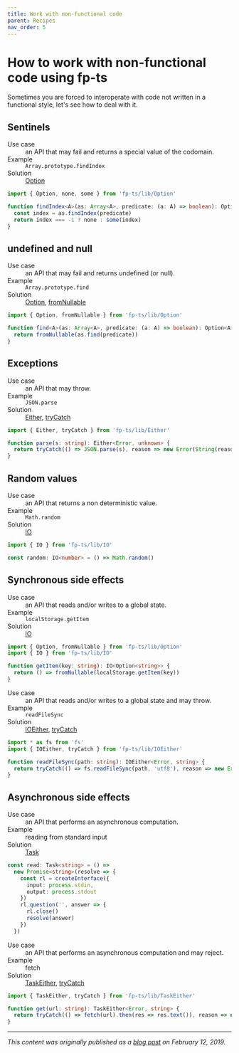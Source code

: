 ```yaml
---
title: Work with non-functional code
parent: Recipes
nav_order: 5
---
```


# How to work with non-functional code using fp-ts

Sometimes you are forced to interoperate with code not written in a functional style, let's see how to deal with it.

## Sentinels

<dl>
  <dt>Use case</dt><dd>an API that may fail and returns a special value of the codomain.</dd>
  <dt>Example</dt><dd><code>Array.prototype.findIndex</code></dd>
  <dt>Solution</dt><dd><a href="../modules/Option.ts">Option</a></dd>
</dl>

```ts
import { Option, none, some } from 'fp-ts/lib/Option'

function findIndex<A>(as: Array<A>, predicate: (a: A) => boolean): Option<number> {
  const index = as.findIndex(predicate)
  return index === -1 ? none : some(index)
}
```

## undefined and null

<dl>
  <dt>Use case</dt><dd>an API that may fail and returns undefined (or null).</dd>
  <dt>Example</dt><dd><code>Array.prototype.find</code></dd>
  <dt>Solution</dt><dd><a href="../modules/Option.ts">Option</a>, <a href="../modules/Option.ts#fromnullable-function">fromNullable</a></dd>
</dl>

```ts
import { Option, fromNullable } from 'fp-ts/lib/Option'

function find<A>(as: Array<A>, predicate: (a: A) => boolean): Option<A> {
  return fromNullable(as.find(predicate))
}
```

## Exceptions

<dl>
  <dt>Use case</dt><dd>an API that may throw.</dd>
  <dt>Example</dt><dd><code>JSON.parse</code></dd>
  <dt>Solution</dt><dd><a href="../modules/Either.ts">Either</a>, <a href="../modules/Either.ts#trycatch-function">tryCatch</a></dd>
</dl>

```ts
import { Either, tryCatch } from 'fp-ts/lib/Either'

function parse(s: string): Either<Error, unknown> {
  return tryCatch(() => JSON.parse(s), reason => new Error(String(reason)))
}
```

## Random values

<dl>
  <dt>Use case</dt><dd>an API that returns a non deterministic value.</dd>
  <dt>Example</dt><dd><code>Math.random</code></dd>
  <dt>Solution</dt><dd><a href="../modules/IO.ts">IO</a></dd>
</dl>

```ts
import { IO } from 'fp-ts/lib/IO'

const random: IO<number> = () => Math.random()
```

## Synchronous side effects

<dl>
  <dt>Use case</dt><dd>an API that reads and/or writes to a global state.</dd>
  <dt>Example</dt><dd><code>localStorage.getItem</code></dd>
  <dt>Solution</dt><dd><a href="../modules/IO.ts">IO</a></dd>
</dl>

```ts
import { Option, fromNullable } from 'fp-ts/lib/Option'
import { IO } from 'fp-ts/lib/IO'

function getItem(key: string): IO<Option<string>> {
  return () => fromNullable(localStorage.getItem(key))
}
```

<dl>
  <dt>Use case</dt><dd>an API that reads and/or writes to a global state and may throw.</dd>
  <dt>Example</dt><dd><code>readFileSync</code></dd>
  <dt>Solution</dt><dd><a href="../modules/IOEither.ts">IOEither</a>, <a href="../modules/IOEither.ts#trycatch-function">tryCatch</a></dd>
</dl>

```ts
import * as fs from 'fs'
import { IOEither, tryCatch } from 'fp-ts/lib/IOEither'

function readFileSync(path: string): IOEither<Error, string> {
  return tryCatch(() => fs.readFileSync(path, 'utf8'), reason => new Error(String(reason)))
}
```

## Asynchronous side effects

<dl>
  <dt>Use case</dt><dd>an API that performs an asynchronous computation.</dd>
  <dt>Example</dt><dd>reading from standard input</dd>
  <dt>Solution</dt><dd><a href="../modules/Task.ts">Task</a></dd>
</dl>

```ts
const read: Task<string> = () =>
  new Promise<string>(resolve => {
    const rl = createInterface({
      input: process.stdin,
      output: process.stdout
    })
    rl.question('', answer => {
      rl.close()
      resolve(answer)
    })
  })
```

<dl>
  <dt>Use case</dt><dd>an API that performs an asynchronous computation and may reject.</dd>
  <dt>Example</dt><dd>fetch</dd>
  <dt>Solution</dt><dd><a href="../modules/TaskEither.ts">TaskEither</a>, <a href="../modules/TaskEither.ts#trycatch-function">tryCatch</a></dd>
</dl>

```ts
import { TaskEither, tryCatch } from 'fp-ts/lib/TaskEither'

function get(url: string): TaskEither<Error, string> {
  return tryCatch(() => fetch(url).then(res => res.text()), reason => new Error(String(reason)))
}
```

---

_This content was originally published as a [blog post](https://dev.to/gcanti/interoperability-with-non-functional-code-using-fp-ts-432e) on February 12, 2019._

